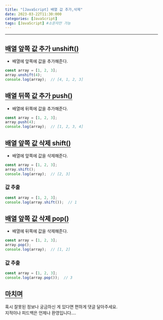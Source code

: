 ```yaml
---
title: "[JavaScript] 배열 값 추가,삭제"
date: 2023-03-22T11:30:000
categories: [JavaScript]
tags: [JavaScript] #소문자만 가능
---
```


---

## <b style="border-bottom:2px solid gray">배열 앞쪽 값 추가 unshift()</b>
- 배열에 앞쪽에 값을 추가해준다.

```js
const array = [1, 2, 3];
array.unshift(4);
console.log(array);  // [4, 1, 2, 3]
```

## <b style="border-bottom:2px solid gray">배열 뒤쪽 값 추가 push()</b>
- 배열에 뒤쪽에 값을 추가해준다.

```js
const array = [1, 2, 3];
array.push(4);
console.log(array);  // [1, 2, 3, 4]
```

## <b style="border-bottom:2px solid gray">배열 앞쪽 값 삭제 shift()</b>
- 배열에 앞쪽에 값을 삭제해준다.

```js
const array = [1, 2, 3];
array.shift();
console.log(array);  // [2, 3]
```

### <b>값 추출</b>
```js
const array = [1, 2, 3];
console.log(array.shift());  // 1
```

## <b style="border-bottom:2px solid gray">배열 앞쪽 값 삭제 pop()</b>
- 배열에 뒤쪽에 값을 삭제해준다.

```js
const array = [1, 2, 3];
array.pop();
console.log(array);  // [1, 2]
```

### <b>값 추출</b>
```js
const array = [1, 2, 3];
console.log(array.pop());  // 3
```

## <b style="border-bottom:2px solid gray"><b>마치며</b></b>
<P>혹시 잘못된 정보나 궁금하신 게 있다면 편하게 댓글 달아주세요.<br/>
지적이나 피드백은 언제나 환영입니다....</p>